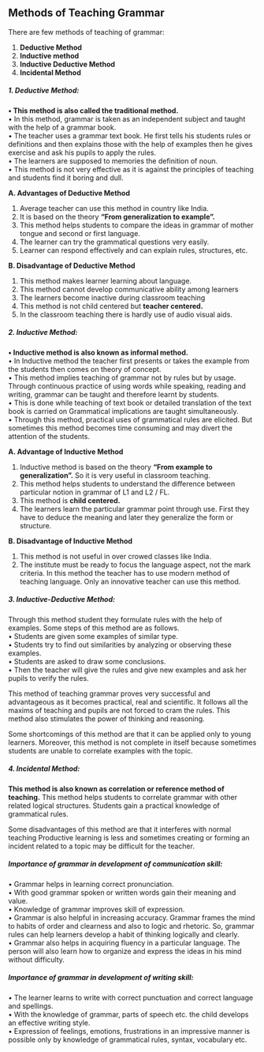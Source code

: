 ## Methods of Teaching Grammar

There are few methods of teaching of grammar:  
1. **Deductive Method**  
2. **Inductive method**  
3. **Inductive Deductive Method**  
4. **Incidental Method**

##### 1. Deductive Method:

**• This method is also called the traditional method.**  
• In this method, grammar is taken as an independent subject and taught with the help of a grammar book.  
• The teacher uses a grammar text book. He first tells his students rules or definitions and then explains those with the help of examples then he gives exercise and ask his pupils to apply the rules.  
• The learners are supposed to memories the definition of noun.  
• This method is not very effective as it is against the principles of teaching and students find it boring and dull.

**A. Advantages of Deductive Method**  
1. Average teacher can use this method in country like India.  
2. It is based on the theory **“From generalization to example”.**  
3. This method helps students to compare the ideas in grammar of mother tongue and second or first language.  
4. The learner can try the grammatical questions very easily.  
5. Learner can respond effectively and can explain rules, structures, etc.

**B. Disadvantage of Deductive Method**  
1. This method makes learner learning about language.  
2. This method cannot develop communicative ability among learners  
3. The learners become inactive during classroom teaching  
4. This method is not child centered but **teacher centered.**  
5. In the classroom teaching there is hardly use of audio visual aids.

##### 2. Inductive Method:

**• Inductive method is also known as informal method.**  
• In Inductive method the teacher first presents or takes the example from the students then comes on theory of concept.  
• This method implies teaching of grammar not by rules but by usage. Through continuous practice of using words while speaking, reading and writing, grammar can be taught and therefore learnt by students.  
• This is done while teaching of text book or detailed translation of the text book is carried on Grammatical implications are taught simultaneously.  
• Through this method, practical uses of grammatical rules are elicited. But sometimes this method becomes time consuming and may divert the attention of the students.

**A. Advantage of Inductive Method**  
1. Inductive method is based on the theory **“From example to generalization”.** So it is very useful in classroom teaching.  
2. This method helps students to understand the difference between particular notion in grammar of L1 and L2 / FL.  
3. This method is **child centered.**  
3. The learners learn the particular grammar point through use. First they have to deduce the meaning and later they generalize the form or structure.

**B. Disadvantage of Inductive Method**  
1. This method is not useful in over crowed classes like India.  
2. The institute must be ready to focus the language aspect, not the mark criteria. In this method the teacher has to use modern method of teaching language. Only an innovative teacher can use this method.

##### 3. Inductive-Deductive Method:

Through this method student they formulate rules with the help of examples. Some steps of this method are as follows.  
• Students are given some examples of similar type.  
• Students try to find out similarities by analyzing or observing these examples.  
• Students are asked to draw some conclusions.  
• Then the teacher will give the rules and give new examples and ask her pupils to verify the rules.

This method of teaching grammar proves very successful and advantageous as it becomes practical, real and scientific. It follows all the maxims of teaching and pupils are not forced to cram the rules. This method also stimulates the power of thinking and reasoning.

Some shortcomings of this method are that it can be applied only to young learners. Moreover, this method is not complete in itself because sometimes students are unable to correlate examples with the topic.

##### 4. Incidental Method:

**This method is also known as correlation or reference method of teaching.** This method helps students to correlate grammar with other related logical structures. Students gain a practical knowledge of grammatical rules.

Some disadvantages of this method are that it interferes with normal teaching Productive learning is less and sometimes creating or forming an incident related to a topic may be difficult for the teacher.

##### Importance of grammar in development of communication skill:

• Grammar helps in learning correct pronunciation.  
• With good grammar spoken or written words gain their meaning and value.  
• Knowledge of grammar improves skill of expression.  
• Grammar is also helpful in increasing accuracy. Grammar frames the mind to habits of order and clearness and also to logic and rhetoric. So, grammar rules can help learners develop a habit of thinking logically and clearly.  
• Grammar also helps in acquiring fluency in a particular language. The person will also learn how to organize and express the ideas in his mind without difficulty.

##### Importance of grammar in development of writing skill:

• The learner learns to write with correct punctuation and correct language and spellings.  
• With the knowledge of grammar, parts of speech etc. the child develops an effective writing style.  
• Expression of feelings, emotions, frustrations in an impressive manner is possible only by knowledge of grammatical rules, syntax, vocabulary etc.

